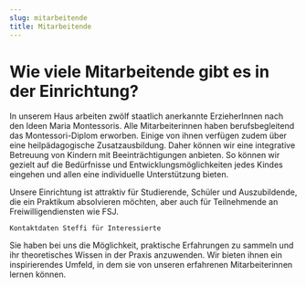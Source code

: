 ```yaml
---
slug: mitarbeitende
title: Mitarbeitende
---
```


# Wie viele Mitarbeitende gibt es in der Einrichtung?

In unserem Haus arbeiten zwölf staatlich anerkannte ErzieherInnen nach den Ideen Maria Montessoris. Alle
Mitarbeiterinnen haben berufsbegleitend das Montessori-Diplom erworben. Einige
von ihnen verfügen zudem über eine heilpädagogische Zusatzausbildung. Daher können wir eine
integrative Betreuung von Kindern mit Beeinträchtigungen anbieten. So können wir gezielt auf die
Bedürfnisse und Entwicklungsmöglichkeiten jedes Kindes eingehen und allen eine individuelle Unterstützung bieten.

Unsere Einrichtung ist attraktiv für Studierende, Schüler und Auszubildende, die ein Praktikum
absolvieren möchten, aber auch für Teilnehmende an Freiwilligendiensten wie FSJ.

`Kontaktdaten Steffi für Interessierte`

Sie haben bei uns die Möglichkeit,
praktische Erfahrungen zu sammeln und
ihr theoretisches Wissen in der Praxis anzuwenden. Wir bieten ihnen ein inspirierendes Umfeld,
in dem sie von unseren erfahrenen Mitarbeiterinnen lernen können.
